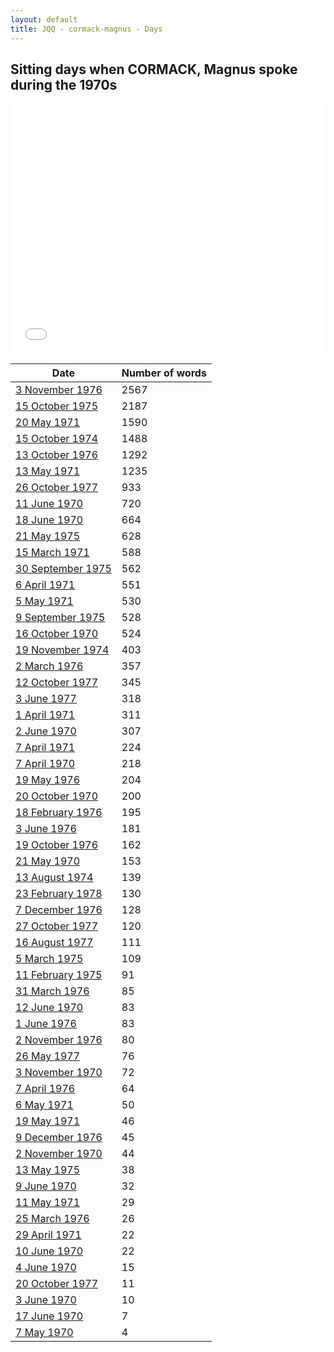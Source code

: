 ```yaml
---
layout: default
title: JQQ - cormack-magnus - Days
---
```

## Sitting days when CORMACK, Magnus spoke during the 1970s

<iframe width="100%" height="400" frameborder="0" scrolling="no" src="//plot.ly/~wragge/905.embed"></iframe>

| Date | Number of words |
|--------------|----------------|
|[3 November 1976](https://historichansard.net/senate/1976/19761103_senate_30_s69/)|2567|
|[15 October 1975](https://historichansard.net/senate/1975/19751015_senate_29_s66/)|2187|
|[20 May 1971](https://historichansard.net/senate/1971/19710520_senate_27_s48/)|1590|
|[15 October 1974](https://historichansard.net/senate/1974/19741015_senate_29_s61/)|1488|
|[13 October 1976](https://historichansard.net/senate/1976/19761013_senate_30_s69/)|1292|
|[13 May 1971](https://historichansard.net/senate/1971/19710513_senate_27_s48/)|1235|
|[26 October 1977](https://historichansard.net/senate/1977/19771026_senate_30_s75/)|933|
|[11 June 1970](https://historichansard.net/senate/1970/19700611_senate_27_s44/)|720|
|[18 June 1970](https://historichansard.net/senate/1970/19700618_senate_27_s44/)|664|
|[21 May 1975](https://historichansard.net/senate/1975/19750521_senate_29_s64/)|628|
|[15 March 1971](https://historichansard.net/senate/1971/19710315_senate_27_s47/)|588|
|[30 September 1975](https://historichansard.net/senate/1975/19750930_senate_29_s65/)|562|
|[6 April 1971](https://historichansard.net/senate/1971/19710406_senate_27_s47/)|551|
|[5 May 1971](https://historichansard.net/senate/1971/19710505_senate_27_s48/)|530|
|[9 September 1975](https://historichansard.net/senate/1975/19750909_senate_29_s65/)|528|
|[16 October 1970](https://historichansard.net/senate/1970/19701016_senate_27_s46/)|524|
|[19 November 1974](https://historichansard.net/senate/1974/19741119_senate_29_s62/)|403|
|[2 March 1976](https://historichansard.net/senate/1976/19760302_senate_30_s67/)|357|
|[12 October 1977](https://historichansard.net/senate/1977/19771012_senate_30_s75/)|345|
|[3 June 1977](https://historichansard.net/senate/1977/19770603_senate_30_s73/)|318|
|[1 April 1971](https://historichansard.net/senate/1971/19710401_senate_27_s47/)|311|
|[2 June 1970](https://historichansard.net/senate/1970/19700602_senate_27_s44/)|307|
|[7 April 1971](https://historichansard.net/senate/1971/19710407_senate_27_s47/)|224|
|[7 April 1970](https://historichansard.net/senate/1970/19700407_senate_27_s43/)|218|
|[19 May 1976](https://historichansard.net/senate/1976/19760519_senate_30_s68/)|204|
|[20 October 1970](https://historichansard.net/senate/1970/19701020_senate_27_s46/)|200|
|[18 February 1976](https://historichansard.net/senate/1976/19760218_senate_30_s67/)|195|
|[3 June 1976](https://historichansard.net/senate/1976/19760603_senate_30_s68/)|181|
|[19 October 1976](https://historichansard.net/senate/1976/19761019_senate_30_s69/)|162|
|[21 May 1970](https://historichansard.net/senate/1970/19700521_senate_27_s44/)|153|
|[13 August 1974](https://historichansard.net/senate/1974/19740813_senate_29_s61/)|139|
|[23 February 1978](https://historichansard.net/senate/1978/19780223_senate_31_s76/)|130|
|[7 December 1976](https://historichansard.net/senate/1976/19761207_senate_30_s70/)|128|
|[27 October 1977](https://historichansard.net/senate/1977/19771027_senate_30_s75/)|120|
|[16 August 1977](https://historichansard.net/senate/1977/19770816_senate_30_s74/)|111|
|[5 March 1975](https://historichansard.net/senate/1975/19750305_senate_29_s63/)|109|
|[11 February 1975](https://historichansard.net/senate/1975/19750211_senate_29_s63/)|91|
|[31 March 1976](https://historichansard.net/senate/1976/19760331_senate_30_s67/)|85|
|[12 June 1970](https://historichansard.net/senate/1970/19700612_senate_27_s44/)|83|
|[1 June 1976](https://historichansard.net/senate/1976/19760601_senate_30_s68/)|83|
|[2 November 1976](https://historichansard.net/senate/1976/19761102_senate_30_s69/)|80|
|[26 May 1977](https://historichansard.net/senate/1977/19770526_senate_30_s73/)|76|
|[3 November 1970](https://historichansard.net/senate/1970/19701103_senate_27_s46/)|72|
|[7 April 1976](https://historichansard.net/senate/1976/19760407_senate_30_s67/)|64|
|[6 May 1971](https://historichansard.net/senate/1971/19710506_senate_27_s48/)|50|
|[19 May 1971](https://historichansard.net/senate/1971/19710519_senate_27_s48/)|46|
|[9 December 1976](https://historichansard.net/senate/1976/19761209_senate_30_s70/)|45|
|[2 November 1970](https://historichansard.net/senate/1970/19701102_senate_27_s46/)|44|
|[13 May 1975](https://historichansard.net/senate/1975/19750513_senate_29_s64/)|38|
|[9 June 1970](https://historichansard.net/senate/1970/19700609_senate_27_s44/)|32|
|[11 May 1971](https://historichansard.net/senate/1971/19710511_senate_27_s48/)|29|
|[25 March 1976](https://historichansard.net/senate/1976/19760325_senate_30_s67/)|26|
|[29 April 1971](https://historichansard.net/senate/1971/19710429_senate_27_s47/)|22|
|[10 June 1970](https://historichansard.net/senate/1970/19700610_senate_27_s44/)|22|
|[4 June 1970](https://historichansard.net/senate/1970/19700604_senate_27_s44/)|15|
|[20 October 1977](https://historichansard.net/senate/1977/19771020_senate_30_s75/)|11|
|[3 June 1970](https://historichansard.net/senate/1970/19700603_senate_27_s44/)|10|
|[17 June 1970](https://historichansard.net/senate/1970/19700617_senate_27_s44/)|7|
|[7 May 1970](https://historichansard.net/senate/1970/19700507_senate_27_s43/)|4|
